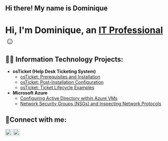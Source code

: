 ## Hi there! My name is Dominique
<h1>Hi, I'm Dominique, an <a href="https://linkedin.com/in/Josh">IT Professional</a>☺</h1>

<h2>👨‍💻 Information Technology Projects:</h2>

- <b>osTicket (Help Desk Ticketing System)</b>
  - [osTicket: Prerequisites and Installation](https://github.com/Mrsbroaden/osticket-prereqs)
  - [osTicket: Post-Installation Configuration](https://github.com/Mrsbroaden/post-install-config)
  - [osTicket: Ticket Lifecycle Examples](https://github.com/Mrsbroaden/ticket-lifecycle)
- <b>Microsoft Azure</b>
  - [Configuring Active Directory within Azure VMs](https://github.com/Mrsbroaden/configure-ad)
  - [Network Security Groups (NSGs) and Inspecting Network Protocols](https://github.com/Mrsbroaden/azure-network-protocols)

<h2>🤳Connect with me:</h2>

[<img align="left" alt="Josh | LinkedIn" width="22px" src="https://cdn.jsdelivr.net/npm/simple-icons@v3/icons/linkedin.svg" />][linkedin]
[<img align="left" alt="Josh | Instagram" width="22px" src="https://cdn.jsdelivr.net/npm/simple-icons@v3/icons/instagram.svg" />][instagram]

[instagram]: https://www.instagram.com/Josh
[linkedin]: https://linkedin.com/in/DominiqueBroaden
